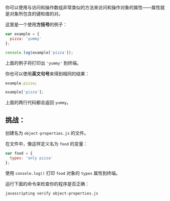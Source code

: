 你可以使用与访问和操作数组非常类似的方法来访问和操作对象的属性——属性就是对象所包含的键和值的对。

这里是一个使用**方括号**的例子：

```js
var example = {
  pizza: 'yummy'
};

console.log(example['pizza']);
```

上面的例子将打印出 `'yummy'` 到终端。

你也可以使用**英文句号**来得到相同的结果：

```js
example.pizza;

example['pizza'];
```

上面的两行代码都会返回 `yummy`。

## 挑战：

创建名为 `object-properties.js` 的文件。

在文件中，像这样定义名为 `food` 的变量：

```js
var food = {
  types: 'only pizza'
};
```

使用 `console.log()` 打印 `food` 对象的 `types` 属性到终端。

运行下面的命令来检查你的程序是否正确：

```bash
javascripting verify object-properties.js
```
